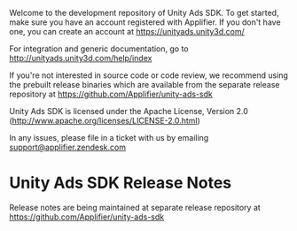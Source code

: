Welcome to the development repository of Unity Ads SDK. To get started, make sure you have an account
registered with Applifier. If you don't have one, you can create an account at https://unityads.unity3d.com/

For integration and generic documentation, go to http://unityads.unity3d.com/help/index

If you're not interested in source code or code review, we recommend using the prebuilt release binaries
which are available from the separate release repository at https://github.com/Applifier/unity-ads-sdk

Unity Ads SDK is licensed under the Apache License, Version 2.0 (http://www.apache.org/licenses/LICENSE-2.0.html)

In any issues, please file in a ticket with us by emailing support@applifier.zendesk.com

Unity Ads SDK Release Notes
===========================

Release notes are being maintained at separate release repository at https://github.com/Applifier/unity-ads-sdk
